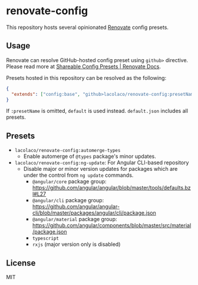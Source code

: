 # renovate-config

This repository hosts several opinionated [Renovate](https://www.whitesourcesoftware.com/free-developer-tools/renovate) config presets.

## Usage

Renovate can resolve GitHub-hosted config preset using `github>` directive. Please read more at [Shareable Config Presets \| Renovate Docs](https://docs.renovatebot.com/config-presets/#preset-hosting).

Presets hosted in this repository can be resolved as the following:

```json
{
  "extends": ["config:base", "github>lacolaco/renovate-config:presetName"]
}
```

If `:presetName` is omitted, `default` is used instead. `default.json` includes all presets.

## Presets

- `lacolaco/renovate-config:automerge-types`
  - Enable automerge of `@types` package's minor updates.
- `lacolaco/renovate-config:ng-update`: For Angular CLI-based repository
  - Disable major or minor version updates for packages which are under the control from `ng update` commands.
    - `@angular/core` package group: https://github.com/angular/angular/blob/master/tools/defaults.bzl#L27
    - `@angular/cli` package group: https://github.com/angular/angular-cli/blob/master/packages/angular/cli/package.json
    - `@angular/material` package group: https://github.com/angular/components/blob/master/src/material/package.json
    - `typescript` 
    - `rxjs` (major version only is disabled)

## License

MIT
